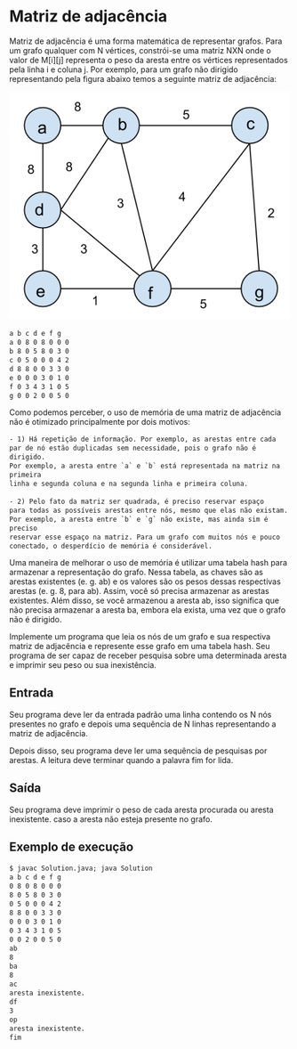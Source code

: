 # Matriz de adjacência

Matriz de adjacência é uma forma matemática de representar grafos. Para um grafo qualquer com N vértices, constrói-se uma matriz NXN onde o valor de M[i][j] representa o peso da aresta entre os vértices representados pela linha i e coluna j. Por exemplo, para um grafo não dirigido representando pela figura abaixo temos a seguinte matriz de adjacência:

![Grafo](https://github.com/Viniciuswps/tst-eda/blob/master/MatrizDeAdjacencia/grafo_nao_dirigido.png)

    a b c d e f g
    a 0 8 0 8 0 0 0
    b 8 0 5 8 0 3 0
    c 0 5 0 0 0 4 2
    d 8 8 0 0 3 3 0
    e 0 0 0 3 0 1 0
    f 0 3 4 3 1 0 5
    g 0 0 2 0 0 5 0

Como podemos perceber, o uso de memória de uma matriz de adjacência não é otimizado principalmente por dois motivos:
	
	- 1) Há repetição de informação. Por exemplo, as arestas entre cada
	par de nó estão duplicadas sem necessidade, pois o grafo não é dirigido.
	Por exemplo, a aresta entre `a` e `b` está representada na matriz na primeira
	linha e segunda coluna e na segunda linha e primeira coluna.
	
	- 2) Pelo fato da matriz ser quadrada, é preciso reservar espaço
	para todas as possíveis arestas entre nós, mesmo que elas não existam.
	Por exemplo, a aresta entre `b` e `g` não existe, mas ainda sim é preciso
	reservar esse espaço na matriz. Para um grafo com muitos nós e pouco
	conectado, o desperdício de memória é considerável.
	
Uma maneira de melhorar o uso de memória é utilizar uma tabela hash para armazenar a representação do grafo. Nessa tabela, as chaves são as arestas existentes (e. g. ab) e os valores são os pesos dessas respectivas arestas (e. g. 8, para ab). Assim, você só precisa armazenar as arestas existentes. Além disso, se você armazenou a aresta ab, isso significa que não precisa armazenar a aresta ba, embora ela exista, uma vez que o grafo não é dirigido.

Implemente um programa que leia os nós de um grafo e sua respectiva matriz de adjacência e represente esse grafo em uma tabela hash. Seu programa de ser capaz de receber pesquisa sobre uma determinada aresta e imprimir seu peso ou sua inexistência.

## Entrada

Seu programa deve ler da entrada padrão uma linha contendo os N nós presentes no grafo e depois uma sequência de N linhas representando a matriz de adjacência.

Depois disso, seu programa deve ler uma sequência de pesquisas por arestas. A leitura deve terminar quando a palavra fim for lida.

## Saída

Seu programa deve imprimir o peso de cada aresta procurada ou aresta inexistente. caso a aresta não esteja presente no grafo.

## Exemplo de execução

	$ javac Solution.java; java Solution
	a b c d e f g
	0 8 0 8 0 0 0
	8 0 5 8 0 3 0
	0 5 0 0 0 4 2
	8 8 0 0 3 3 0
	0 0 0 3 0 1 0
	0 3 4 3 1 0 5
	0 0 2 0 0 5 0
	ab
	8
	ba
	8
	ac
	aresta inexistente.
	df
	3
	op
	aresta inexistente.
	fim
